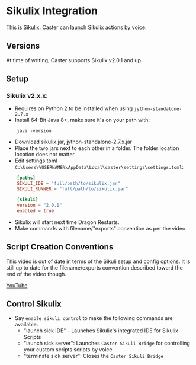 # Sikulix Integration

[This is Sikulix](http://sikulix.com/). Caster can launch Sikulix actions by voice.

## Versions

At time of writing, Caster supports Sikulix v2.0.1 and up. 

## Setup

### Sikulix v2.x.x:
- Requires on Python 2 to be installed when using `jython-standalone-2.7.x`
- Install 64-Bit Java 8+, make sure it's on your path with:

```
    java -version
```
- Download sikulix.jar, jython-standalone-2.7.x.jar
- Place the two jars next to each other in a folder. The folder location location does not matter.
- Edit settings.toml `C:\Users\%USERNAME%\AppData\Local\caster\settings\settings.toml`:

```toml
    [paths]
    SIKULI_IDE = "full/path/to/sikulix.jar"
    SIKULI_RUNNER = "full/path/to/sikulix.jar"

    [sikuli]
    version = "2.0.1"
    enabled = true
```
- Sikulix will start next time Dragon Restarts.
- Make commands with filename/"exports" convention as per the video 

## Script Creation Conventions

This video is out of date in terms of the Sikuli setup and config options. It is still up to date for the filename/exports convention described toward the end of the video though.

[YouTube](https://youtu.be/RFdsD2OgDzk?list=PLV6JPhkq1x8LHu02YefhUU9rXiB2PK8tc)

## Control Sikulix

- Say `enable sikuli control` to make the following commands are available.
    - "launch sick IDE" - Launches Sikulix's integrated IDE for Sikulix Scripts
    - "launch sick server": Launches `Caster Sikuli Bridge` for controlling your custom scripts scripts by voice
    - "terminate sick server": Closes the `Caster Sikuli Bridge`